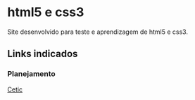 # html5 e css3
Site desenvolvido para teste e aprendizagem de html5 e css3.
## Links indicados
### Planejamento
[Cetic](www.cetic.br)
